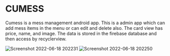 # CUMESS

Cumess is a mess management android app. This is a admin app which can add mess items in the menu or can edit and delete also. The card view has price, name, and image. The data is stored in the firebase database and then access by recyclerview.


![Screenshot 2022-06-18 202231](https://user-images.githubusercontent.com/70624640/174445306-e87a7c5e-6e03-447d-835c-bd4f251e8fed.png)
![Screenshot 2022-06-18 202250](https://user-images.githubusercontent.com/70624640/174445395-df703756-8819-4aea-a5d3-42da78203f1f.png)
